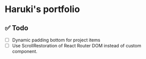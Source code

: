 # Haruki's portfolio

## ✅ Todo

- [ ] Dynamic padding bottom for project items
- [ ] Use ScrollRestoration of React Router DOM instead of custom component.
